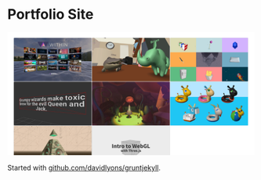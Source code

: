 # Portfolio Site

![screenshot](thumb.png)

Started with [github.com/davidlyons/gruntjekyll](https://github.com/davidlyons/gruntjekyll).